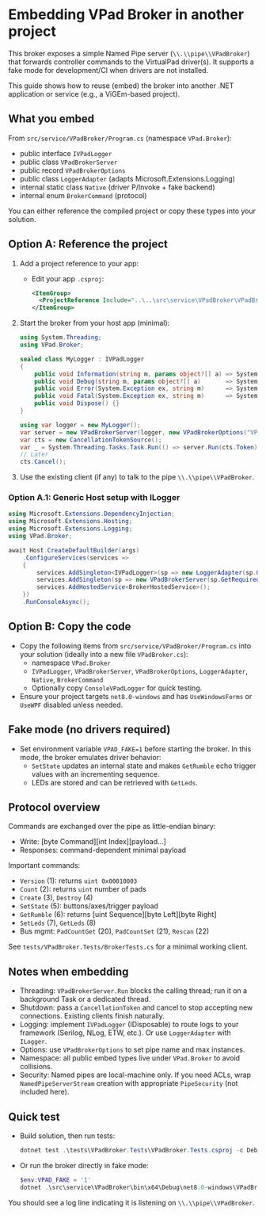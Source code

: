 # Embedding VPad Broker in another project

This broker exposes a simple Named Pipe server (`\\.\\pipe\\VPadBroker`) that forwards controller commands to the VirtualPad driver(s). It supports a fake mode for development/CI when drivers are not installed.

This guide shows how to reuse (embed) the broker into another .NET application or service (e.g., a ViGEm-based project).

## What you embed

From `src/service/VPadBroker/Program.cs` (namespace `VPad.Broker`):
- public interface `IVPadLogger`
- public class `VPadBrokerServer`
- public record `VPadBrokerOptions`
- public class `LoggerAdapter` (adapts Microsoft.Extensions.Logging)
- internal static class `Native` (driver P/Invoke + fake backend)
- internal enum `BrokerCommand` (protocol)

You can either reference the compiled project or copy these types into your solution.

## Option A: Reference the project

1) Add a project reference to your app:
   - Edit your app `.csproj`:
     ```xml
     <ItemGroup>
       <ProjectReference Include="..\..\src\service\VPadBroker\VPadBroker.csproj" />
     </ItemGroup>
     ```

2) Start the broker from your host app (minimal):
   ```csharp
   using System.Threading;
   using VPad.Broker;

   sealed class MyLogger : IVPadLogger
   {
       public void Information(string m, params object?[] a) => System.Console.WriteLine($"[INFO] {m}");
       public void Debug(string m, params object?[] a)       => System.Console.WriteLine($"[DBG ] {m}");
       public void Error(System.Exception ex, string m)      => System.Console.WriteLine($"[ERR ] {m}: {ex}");
       public void Fatal(System.Exception ex, string m)      => System.Console.WriteLine($"[FATL] {m}: {ex}");
       public void Dispose() {}
   }

   using var logger = new MyLogger();
   var server = new VPadBrokerServer(logger, new VPadBrokerOptions("VPadBroker") { MaxInstances = 50 });
   var cts = new CancellationTokenSource();
   var _ = System.Threading.Tasks.Task.Run(() => server.Run(cts.Token));
   // Later
   cts.Cancel();
   ```

3) Use the existing client (if any) to talk to the pipe `\\.\\pipe\\VPadBroker`.

### Option A.1: Generic Host setup with ILogger

```csharp
using Microsoft.Extensions.DependencyInjection;
using Microsoft.Extensions.Hosting;
using Microsoft.Extensions.Logging;
using VPad.Broker;

await Host.CreateDefaultBuilder(args)
    .ConfigureServices(services =>
    {
        services.AddSingleton<IVPadLogger>(sp => new LoggerAdapter(sp.GetRequiredService<ILoggerFactory>().CreateLogger("VPad.Broker")));
        services.AddSingleton(sp => new VPadBrokerServer(sp.GetRequiredService<IVPadLogger>(), new VPadBrokerOptions("VPadBroker")));
        services.AddHostedService<BrokerHostedService>();
    })
    .RunConsoleAsync();
```

## Option B: Copy the code

- Copy the following items from `src/service/VPadBroker/Program.cs` into your solution (ideally into a new file `VPadBroker.cs`):
  - namespace `VPad.Broker`
  - `IVPadLogger`, `VPadBrokerServer`, `VPadBrokerOptions`, `LoggerAdapter`, `Native`, `BrokerCommand`
  - Optionally copy `ConsoleVPadLogger` for quick testing.
- Ensure your project targets `net8.0-windows` and has `UseWindowsForms` or `UseWPF` disabled unless needed.

## Fake mode (no drivers required)

- Set environment variable `VPAD_FAKE=1` before starting the broker. In this mode, the broker emulates driver behavior:
  - `SetState` updates an internal state and makes `GetRumble` echo trigger values with an incrementing sequence.
  - LEDs are stored and can be retrieved with `GetLeds`.

## Protocol overview

Commands are exchanged over the pipe as little-endian binary:
- Write: [byte Command][int Index][payload...]
- Responses: command-dependent minimal payload

Important commands:
- `Version` (1): returns `uint 0x00010003`
- `Count` (2): returns `uint` number of pads
- `Create` (3), `Destroy` (4)
- `SetState` (5): buttons/axes/trigger payload
- `GetRumble` (6): returns [uint Sequence][byte Left][byte Right]
- `SetLeds` (7), `GetLeds` (8)
- Bus mgmt: `PadCountGet` (20), `PadCountSet` (21), `Rescan` (22)

See `tests/VPadBroker.Tests/BrokerTests.cs` for a minimal working client.

## Notes when embedding

- Threading: `VPadBrokerServer.Run` blocks the calling thread; run it on a background Task or a dedicated thread.
- Shutdown: pass a `CancellationToken` and cancel to stop accepting new connections. Existing clients finish naturally.
- Logging: implement `IVPadLogger` (IDisposable) to route logs to your framework (Serilog, NLog, ETW, etc.). Or use `LoggerAdapter` with `ILogger`.
- Options: use `VPadBrokerOptions` to set pipe name and max instances.
- Namespace: all public embed types live under `VPad.Broker` to avoid collisions.
- Security: Named pipes are local-machine only. If you need ACLs, wrap `NamedPipeServerStream` creation with appropriate `PipeSecurity` (not included here).

## Quick test

- Build solution, then run tests:
  ```powershell
  dotnet test .\tests\VPadBroker.Tests\VPadBroker.Tests.csproj -c Debug -v minimal
  ```
- Or run the broker directly in fake mode:
  ```powershell
  $env:VPAD_FAKE = '1'
  dotnet .\src\service\VPadBroker\bin\x64\Debug\net8.0-windows\VPadBroker.dll
  ```

You should see a log line indicating it is listening on `\\.\\pipe\\VPadBroker`.
